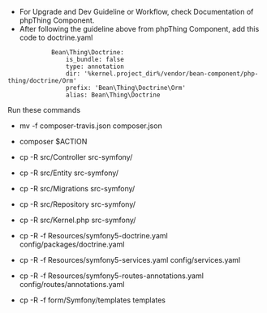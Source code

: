- For Upgrade and Dev Guideline or Workflow, check Documentation of phpThing Component.
- After following the guideline above from phpThing Component, add this code to doctrine.yaml
```
            Bean\Thing\Doctrine:
                is_bundle: false
                type: annotation
                dir: '%kernel.project_dir%/vendor/bean-component/php-thing/doctrine/Orm'
                prefix: 'Bean\Thing\Doctrine\Orm'
                alias: Bean\Thing\Doctrine
```

Run these commands
  - mv -f composer-travis.json composer.json

  - composer $ACTION
  - cp -R src/Controller src-symfony/
  - cp -R src/Entity src-symfony/
  - cp -R src/Migrations src-symfony/
  - cp -R src/Repository src-symfony/
  - cp -R src/Kernel.php src-symfony/
  - cp -R -f Resources/symfony5-doctrine.yaml config/packages/doctrine.yaml
  - cp -R -f Resources/symfony5-services.yaml config/services.yaml
  - cp -R -f Resources/symfony5-routes-annotations.yaml config/routes/annotations.yaml
  - cp -R -f form/Symfony/templates templates